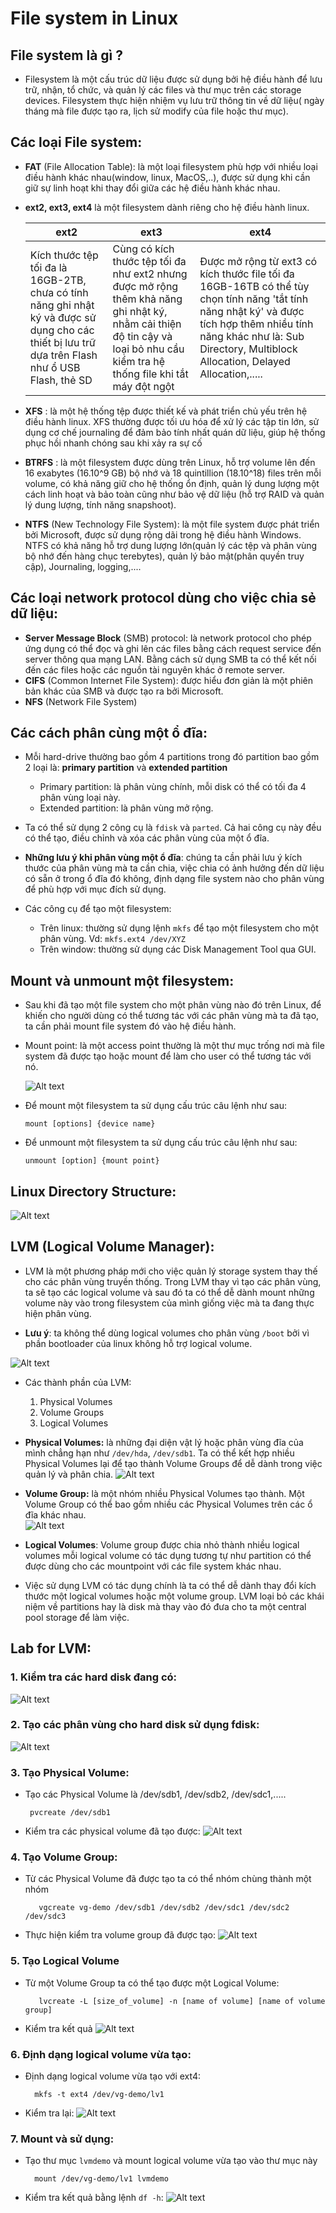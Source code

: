 # File system in Linux 

## File system là gì ?
- Filesystem là một cấu trúc dữ liệu được sử dụng bởi hệ điều hành để lưu trữ, nhận, tổ chức, và quản lý các files và thư mục trên các storage devices. Filesystem thực hiện nhiệm vụ lưu trữ thông tin về dữ liệu( ngày tháng mà file được tạo ra, lịch sử modify của file hoặc thư mục).
## Các loại File system:
- **FAT** (File Allocation Table): là một loại filesystem phù hợp với nhiều loại điều hành khác nhau(window, linux, MacOS,..), được sử dụng khi cần giữ sự linh hoạt khi thay đổi giữa các hệ điều hành khác nhau.
- **ext2, ext3, ext4** là một filesystem dành riêng cho hệ điều hành linux.

   ext2 | ext3 | ext4
   ---|---|---
   Kích thước tệp tối đa là 16GB-2TB, chưa có tính năng ghi nhật ký và được sử dụng cho các thiết bị lưu trữ dựa trên Flash như ổ USB Flash, thẻ SD| Cùng có kích thước tệp tối đa như ext2 nhưng được mở rộng thêm khả năng ghi nhật ký, nhằm cải thiện độ tin cậy và loại bỏ nhu cầu kiểm tra hệ thống file khi tắt máy đột ngột| Được mở rộng từ ext3 có kích thước file tối đa 16GB-16TB có thể tùy chọn tính năng 'tắt tính năng nhật ký' và được tích hợp thêm nhiều tính năng khác như là: Sub Directory, Multiblock Allocation, Delayed Allocation,.....

- **XFS** : là một hệ thống tệp được thiết kế và phát triển chủ yếu trên hệ điều hành linux. XFS thường được tối ưu hóa để xử lý các tập tin lớn, sử dụng cơ chế journaling để đảm bảo tính nhất quán dữ liệu, giúp hệ thống phục hồi nhanh chóng sau khi xảy ra sự cố

- **BTRFS** : là một filesystem được dùng trên Linux, hỗ trợ volume lên đến 16 exabytes (16.10^9 GB) bộ nhớ và 18 quintillion (18.10^18) files trên mỗi volume, có khả năng giữ cho hệ thống ổn định, quản lý dung lượng một cách linh hoạt  và bảo toàn cũng như bảo vệ dữ liệu (hỗ trợ RAID và quản lý dung lượng, tính năng snapshoot).
  
- **NTFS** (New Technology File System): là một file system được phát triển bởi Microsoft, được sử dụng rộng dãi trong hệ điều hành Windows. NTFS có khả năng hỗ trợ dung lượng lớn(quản lý các tệp và phân vùng bộ nhớ đến hàng chục terebytes), quản lý bảo mật(phân quyền truy cập), Journaling, logging,....

## Các loại network protocol dùng cho việc chia sẻ dữ liệu: 

- **Server Message Block** (SMB) protocol: là network protocol cho phép ứng dụng có thể đọc và ghi lên các files bằng cách request service đến server thông qua mạng LAN. Bằng cách sử dụng SMB ta có thể kết nối đến các files hoặc các nguồn tài nguyên khác ở remote server. 
- **CIFS** (Common Internet File System): được hiểu đơn giản là một phiên bản khác của SMB và được tạo ra bởi Microsoft.
- **NFS** (Network File System)

## Các cách phân cùng một ổ đĩa: 
- Mỗi hard-drive thường bao gồm 4 partitions trong đó partition bao gồm 2 loại là: **primary partition** và **extended partition**
   - Primary partition: là phân vùng chính, mỗi disk có thể có tối đa 4 phân vùng loại này.
   - Extended partition: là phân vùng mở rộng. 

- Ta có thể sử dụng 2 công cụ là `fdisk` và `parted`. Cả hai công cụ này đều có thể tạo, điều chỉnh và xóa các phân vùng của một ổ đĩa.
  
- **Những lưu ý khi phân vùng một ổ đĩa**: chúng ta cần phải lưu ý kích thước của phân vùng mà ta cần chia, việc chia có ảnh hưởng đến dữ liệu có sẵn ở trong ổ đĩa đó không, định dạng file system nào cho phân vùng để phù hợp với mục đích sử dụng.

- Các công cụ để tạo một filesystem: 
  - Trên linux: thường sử dụng lệnh `mkfs` để tạo một filesystem cho một phân vùng. Vd: `mkfs.ext4 /dev/XYZ` 
  - Trên window: thường sử dụng các Disk Management Tool qua GUI.

## Mount và unmount một filesystem: 
- Sau khi đã tạo một file system cho một phân vùng nào đó trên Linux, để khiến cho người dùng có thể tương tác với các phân vùng mà ta đã tạo, ta cần phải mount file system đó vào hệ điều hành.

- Mount point: là một access point thường là một thư mục trống nơi mà file system đã được tạo hoặc mount để làm cho user có thể tương tác với nó.

  ![Alt text](image/Mount.png)

- Để mount một filesystem ta sử dụng cấu trúc câu lệnh như sau: 

  ```
  mount [options] {device name}
  ```
- Để unmount một filesystem ta sử dụng cấu trúc câu lệnh như sau: 
  
  ```
  unmount [option] {mount point}
  ```

## Linux Directory Structure: 
![Alt text](image/linux.png)


## LVM (Logical Volume Manager): 
- LVM là một phương pháp mới cho việc quản lý storage system thay thế cho các phân vùng truyền thống. Trong LVM thay vì tạo các phân vùng, ta sẽ tạo các logical volume và sau đó ta có thể dễ dành mount những volume này vào trong filesystem của mình giống việc mà ta đang thực hiện phân vùng.
  
- **Lưu ý**: ta không thể dùng logical volumes cho phân vùng `/boot` bởi vì phần bootloader của linux không hỗ trợ logical volume.
  
 ![Alt text](image/lvm.png)
- Các thành phần của LVM: 
  1. Physical Volumes 
  2. Volume Groups
  3. Logical Volumes
- **Physical Volumes:** là những đại diện vật lý hoặc phân vùng đĩa của mình chẳng hạn như `/dev/hda`, `/dev/sdb1`. Ta có thể kết hợp nhiều Physical Volumes lại để tạo thành Volume Groups để dễ dành trong việc quản lý và phân chia.
 ![Alt text](image/logicalvolume.png)
- **Volume Group:** là một nhóm nhiều Physical Volumes tạo thành. Một Volume Group có thể bao gồm nhiều các Physical Volumes trên các ổ đĩa khác nhau.   
 ![Alt text](image/volumegroup.png)
- **Logical Volumes**: Volume group được chia nhỏ thành nhiều logical volumes mỗi logical volume có tác dụng tương tự như partition có thể được dùng cho các mountpoint với các file system khác nhau.
  
- Việc sử dụng LVM có tác dụng chính là ta có thể dễ dành thay đổi kích thước một logical volumes hoặc một volume group. LVM loại bỏ các khái niệm về partitions hay là disk mà thay vào đó đưa cho ta một central pool storage để làm việc.


## Lab for LVM:

### 1. Kiểm tra các hard disk đang có:
 ![Alt text](image/lvm1.png)


### 2. Tạo các phân vùng cho hard disk sử dụng fdisk:

 ![Alt text](image/lvm2.png)

### 3. Tạo Physical Volume: 

- Tạo các Physical Volume là /dev/sdb1, /dev/sdb2, /dev/sdc1,.....

  ```
   pvcreate /dev/sdb1
  ```
- Kiểm tra các physical volume đã tạo được: ![Alt text](pvs.png)
  
### 4. Tạo Volume Group:
- Từ các Physical Volume đã được tạo ta có thể nhóm chùng thành một nhóm
   ```
      vgcreate vg-demo /dev/sdb1 /dev/sdb2 /dev/sdc1 /dev/sdc2 /dev/sdc3
   ```
  
- Thực hiện kiểm tra volume group đã được tạo: 
   ![Alt text](image/vgdisplay.png)

### 5. Tạo Logical Volume

- Từ một Volume Group ta có thể tạo được một Logical Volume:
  ```
     lvcreate -L [size_of_volume] -n [name of volume] [name of volume group]
  ```
- Kiểm tra kết quả
   ![Alt text](image/lsblk.png)

### 6. Định dạng logical volume vừa tạo:

- Định dạng logical volume vừa tạo với ext4:
  ```
    mkfs -t ext4 /dev/vg-demo/lv1
  ```
- Kiểm tra lại: 
  ![Alt text](iamge/lsblk-f.png)

### 7. Mount và sử dụng:
- Tạo thư mục `lvmdemo` và mount logical volume vừa tạo vào thư mục này
  ```
    mount /dev/vg-demo/lv1 lvmdemo
  ```
- Kiểm tra kết quả bằng lệnh `df -h`:
   ![Alt text](image/mount_lv.png)
  
